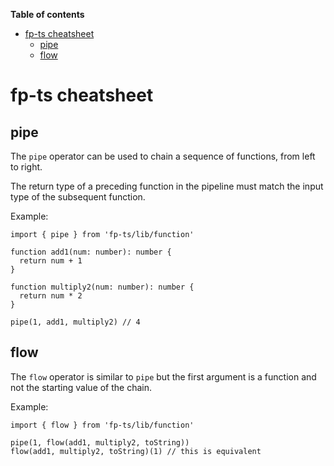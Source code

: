 <!-- START doctoc generated TOC please keep comment here to allow auto update -->
<!-- DON'T EDIT THIS SECTION, INSTEAD RE-RUN doctoc TO UPDATE -->
**Table of contents**

- [fp-ts cheatsheet](#fp-ts-cheatsheet)
  - [pipe](#pipe)
  - [flow](#flow)

<!-- END doctoc generated TOC please keep comment here to allow auto update -->

# fp-ts cheatsheet

## pipe
The `pipe` operator can be used to chain a sequence of functions, from left to right.

The return type of a preceding function in the pipeline must match the input type of the subsequent function.

Example:
```
import { pipe } from 'fp-ts/lib/function'

function add1(num: number): number {
  return num + 1
}

function multiply2(num: number): number {
  return num * 2
}

pipe(1, add1, multiply2) // 4
```

## flow
The `flow` operator is similar to `pipe` but the first argument is a function and not the starting value of the chain.

Example:
```
import { flow } from 'fp-ts/lib/function'

pipe(1, flow(add1, multiply2, toString))
flow(add1, multiply2, toString)(1) // this is equivalent
```
